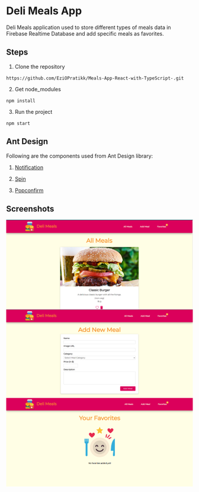 # Deli Meals App

Deli Meals application used to store different types of meals data in Firebase Realtime Database and add specific meals as favorites.

## Steps

1. Clone the repository

```
https://github.com/EziOPratikk/Meals-App-React-with-TypeScript-.git
```

2. Get node_modules

```
npm install
```

3. Run the project

```
npm start
```

## Ant Design

Following are the components used from Ant Design library:

1. [Notification](https://ant.design/components/notification)

2. [Spin](https://ant.design/components/spin)

3. [Popconfirm](https://ant.design/components/popconfirm)

## Screenshots

<img src='src/images/screenshots/all-meals-page.png' style="display: block;"/>
<img src='src/images/screenshots/add-meals-page.png' style="display: block;"/>
<img src='src/images/screenshots/favorites-page.png' style="display: block;"/>